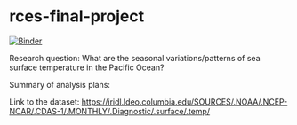 # rces-final-project

[![Binder](https://mybinder.org/badge_logo.svg)](https://mybinder.org/v2/gh/pangeo-data/pangeo-docker-images/2022.09.21?urlpath=git-pull%3Frepo%3Dhttps%253A%252F%252Fgithub.com%252Fisugiura%252Frces-final-project%26urlpath%3Dlab%252Ftree%252Frces-final-project%252Ffinal_project.ipynb%26branch%3Dmain)

Research question:
What are the seasonal variations/patterns of sea surface temperature in the Pacific Ocean?

Summary of analysis plans:



Link to the dataset:
https://iridl.ldeo.columbia.edu/SOURCES/.NOAA/.NCEP-NCAR/.CDAS-1/.MONTHLY/.Diagnostic/.surface/.temp/
